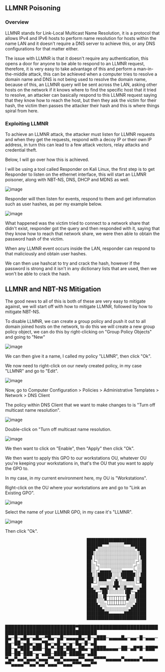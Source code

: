 ## LLMNR Poisoning

### Overview

LLMNR stands for Link-Local Multicast Name Resolution, it is a protocol that allows IPv4 and IPv6 hosts to perform name resolution for hosts within the name LAN and it doesn't require a DNS server to achieve this, or any DNS configurations for that matter either.

The issue with LLMNR is that it doesn't require any authentication, this opens a door for anyone to be able to respond to an LLMNR request, therefore, it is very easy to take advantage of this and perform a man-in-the-middle attack, this can be achieved when a computer tries to resolve a domain
name and DNS is not being used to resolve the domain name, because of this, an LLMNR query will be sent across the LAN, asking other hosts on the network if it knows where to find the specific host that it tried to resolve, an attacker can basically respond to this LLMNR request saying that they know
how to reach the host, but then they ask the victim for their hash, the victim then passes the attacker their hash and this is where things spiral from here.

### Exploiting LLMNR

To achieve an LLMNR attack, the attacker must listen for LLMNR requests and when they get the requests, respond with a decoy IP or their own IP address, in turn this can lead to a few attack vectors, relay attacks and credential theft.

Below, I will go over how this is achieved.

I will be using a tool called Responder on Kali Linux, the first step is to get Responder to listen on the ethernet interface, this will start an LLMNR poisoner, along with NBT-NS, DNS, DHCP and MDNS as well.

![image](https://github.com/Kingy01/Projects/assets/24928927/87494192-a30f-4a5a-a279-e894ce7632e0)

Responder will then listen for events, respond to them and get information such as user hashes, as per my example below.

![image](https://github.com/Kingy01/Projects/assets/24928927/f4e4916f-03b7-44e3-a04a-1e802671dfa3)

What happened was the victim tried to connect to a network share that didn't exist, responder got the query and then responded with it, saying that they know how to reach that network share, we were then able to obtain the password hash of the victim.

When any LLMNR event occurs inside the LAN, responder can respond to that maliciously and obtain user hashes.

We can then use hashcat to try and crack the hash, however if the password is strong and it isn't in any dictionary lists that are used, then we won't be able to crack the hash.

## LLMNR and NBT-NS Mitigation

The good news to all of this is both of these are very easy to mitigate against, we will start off with how to mitigate LLMNR, followed by how to mitigate NBT-NS.

To disable LLMNR, we can create a group policy and push it out to all domain joined hosts on the network, to do this we will create a new group policy object, we can do this by right-clicking on "Group Policy Objects" and going to "New"

![image](https://github.com/Kingy01/Projects/assets/24928927/be39c74c-bcb6-415b-9c3a-523e08b5e0d3)

We can then give it a name, I called my policy "LLMNR", then click "Ok".

We now need to right-click on our newly created policy, in my case "LLMNR" and go to "Edit".

![image](https://github.com/Kingy01/Projects/assets/24928927/b909dd37-f1bf-4452-a4ec-1d5fd68146e4)

Now, go to Computer Configuration > Policies > Administrative Templates > Network > DNS Client

The policy within DNS Client that we want to make changes to is "Turn off multicast name resolution".

![image](https://github.com/Kingy01/Projects/assets/24928927/1e271c6c-b655-4341-bc2f-5450c486b896)

Double-click on "Turn off multicast name resolution.

![image](https://github.com/Kingy01/Projects/assets/24928927/41219e46-5542-4343-9d75-c6acab9da390)

We then want to click on "Enable", then "Apply" then click "Ok".

We then want to apply this GPO to our workstations OU, whatever OU you're keeping your workstations in, that's the OU that you want to apply the GPO to.

In my case, in my current environment here, my OU is "Workstations".

Right-click on the OU where your workstations are and go to "Link an Existing GPO".

![image](https://github.com/Kingy01/Projects/assets/24928927/db5f3206-2178-4489-9089-68c1468f2613)

Select the name of your LLMNR GPO, in my case it's "LLMNR".

![image](https://github.com/Kingy01/Projects/assets/24928927/341149f3-6b12-4c06-bbb6-9a70afff1ff1)

Then click "Ok".






                                         ███████████████████████████
                                         ███████▀▀▀░░░░░░░▀▀▀███████
                                         ████▀░░░░░░░░░░░░░░░░░▀████
                                         ███│░░░░░░░░░░░░░░░░░░░│███
                                         ██▌│░░░░░░░░░░░░░░░░░░░│▐██
                                         ██░└┐░░░░░░░░░░░░░░░░░┌┘░██
                                         ██░░└┐░░░░░░░░░░░░░░░┌┘░░██
                                         ██░░┌┘▄▄▄▄▄░░░░░▄▄▄▄▄└┐░░██
                                         ██▌░│██████▌░░░▐██████│░▐██
                                         ███░│▐███▀▀░░▄░░▀▀███▌│░███
                                         ██▀─┘░░░░░░░▐█▌░░░░░░░└─▀██
                                         ██▄░░░▄▄▄▓░░▀█▀░░▓▄▄▄░░░▄██
                                         ████▄─┘██▌░░░░░░░▐██└─▄████
                                         █████░░▐█─┬┬┬┬┬┬┬─█▌░░█████
                                         ████▌░░░▀┬┼┼┼┼┼┼┼┬▀░░░▐████
                                         █████▄░░░└┴┴┴┴┴┴┴┘░░░▄█████
                                         ███████▄░░░░░░░░░░░▄███████
                                         ██████████▄▄▄▄▄▄▄██████████
                                         ███████████████████████████

███████████████████████▀████████████████████████████████████████████████████████
█▄─█─▄█▄─▄█▄─▀█▄─▄█─▄▄▄▄█▄─█─▄███─▄▄▄▄█▄─▄▄─█─▄▄▄─█▄─██─▄█▄─▄▄▀█▄─▄█─▄─▄─█▄─█─▄█
██─▄▀███─███─█▄▀─██─██▄─██▄─▄████▄▄▄▄─██─▄█▀█─███▀██─██─███─▄─▄██─████─████▄─▄██ 
▀▄▄▀▄▄▀▄▄▄▀▄▄▄▀▀▄▄▀▄▄▄▄▄▀▀▄▄▄▀▀▀▀▄▄▄▄▄▀▄▄▄▄▄▀▄▄▄▄▄▀▀▄▄▄▄▀▀▄▄▀▄▄▀▄▄▄▀▀▄▄▄▀▀▀▄▄▄▀▀
                                    
